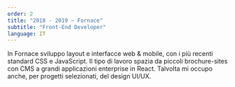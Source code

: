 ```yaml
---
order: 2
title: "2018 - 2019 — Fornace"
subtitle: "Front-End Developer"
language: IT
---
```


In Fornace sviluppo layout e interfacce web &amp; mobile, con i pi&ugrave; recenti standard CSS e JavaScript. Il tipo di lavoro spazia da piccoli brochure-sites con CMS a grandi applicazioni enterprise in React. Talvolta mi occupo anche, per progetti selezionati, del design UI/UX.
